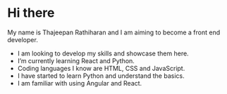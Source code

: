 # Hi there 

My name is Thajeepan Rathiharan and I am aiming to become a front end developer.

- I am looking to develop my skills and showcase them here.
- I’m currently learning React and Python.
- Coding languages I know are HTML, CSS and JavaScript. 
- I have started to learn Python and understand the basics.
- I am familiar with using Angular and React.
